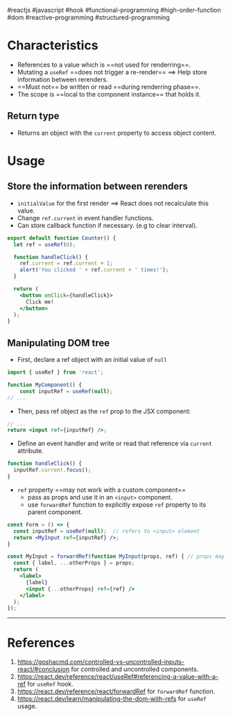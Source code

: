 #reactjs  #javascript  #hook #functional-programming #high-order-function #dom #reactive-programming 
#structured-programming 
# Characteristics
- References to a value which is ==not used for renderring==.
- Mutating a `useRef` ==does not trigger a re-render== $\implies$ Help store information between rerenders.
- ==Must not== be written or read ==during renderring phase==. 
- The scope is ==local to the component instance== that holds it.

## Return type
- Returns an object with the `current` property to access object content.

# Usage
## Store the information between rerenders
- `initialValue` for the first  render $\implies$ React does not recalculate this value.
- Change `ref.current` in event handler functions.
- Can store callback function if necessary. (e.g to clear interval).
```jsx
export default function Counter() {
  let ref = useRef(0);

  function handleClick() {
    ref.current = ref.current + 1;
    alert('You clicked ' + ref.current + ' times!');
  }

  return (
    <button onClick={handleClick}>
      Click me!
    </button>
  );
}
```
## Manipulating DOM tree
- First, declare a ref object with an initial value of `null`
```jsx
import { useRef } from 'react';  

function MyComponent() {  
	const inputRef = useRef(null);  
// ...
```
- Then,  pass ref object as the `ref` prop to the JSX component:

```jsx
// ...  
return <input ref={inputRef} />;
```
- Define an event handler and write or read that reference via `current` attribute.
```jsx
function handleClick() {  
  inputRef.current.focus();  
}  
```

- `ref` property ==may not work with a custom component== 
	- pass as props and use it in an `<input>` component.
	- use `forwardRef` function to explicitly expose `ref` property to its parent component.
```jsx
const Form = () => {
  const inputRef = useRef(null);  // refers to <input> element
  return <MyInput ref={inputRef} />; 
}
```

```jsx
const MyInput = forwardRef(function MyInput(props, ref) { // props may be destructured as {p1, p2, ..., pN}
  const { label, ...otherProps } = props;
  return (
    <label>
      {label}
      <input {...otherProps} ref={ref} />
    </label>
  );
});
```



---

# References
1. https://goshacmd.com/controlled-vs-uncontrolled-inputs-react/#conclusion for controlled and uncontrolled components.
2. https://react.dev/reference/react/useRef#referencing-a-value-with-a-ref for `useRef` hook.
3. https://react.dev/reference/react/forwardRef for `forwardRef` function.
4. https://react.dev/learn/manipulating-the-dom-with-refs for `useRef` usage.
